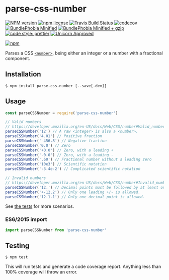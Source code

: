 # parse-css-number

[![NPM version](http://img.shields.io/npm/v/parse-css-number.svg?style=flat)](https://www.npmjs.org/package/parse-css-number)
[![npm license](http://img.shields.io/npm/l/parse-css-number.svg?style=flat-square)](https://www.npmjs.org/package/parse-css-number)
[![Travis Build Status](https://img.shields.io/travis/jedmao/parse-css-number.svg)](https://travis-ci.org/jedmao/parse-css-number)
[![codecov](https://codecov.io/gh/jedmao/parse-css-number/branch/master/graph/badge.svg)](https://codecov.io/gh/jedmao/parse-css-number)
[![BundlePhobia Minified](https://badgen.net/bundlephobia/min/parse-css-number?label=min)](https://bundlephobia.com/result?p=parse-css-number)
[![BundlePhobia Minified + gzip](https://badgen.net/bundlephobia/minzip/parse-css-number?label=min%2Bgzip)](https://bundlephobia.com/result?p=parse-css-number)
[![code style: prettier](https://img.shields.io/badge/code_style-prettier-ff69b4.svg)](https://github.com/prettier/prettier)
[![Unicorn Approved](https://img.shields.io/badge/unicorn-approved-ff69b4.svg)](https://twitter.com/sindresorhus/status/457989012528316416?ref_src=twsrc%5Etfw&ref_url=https%3A%2F%2Fwww.quora.com%2FWhat-does-the-unicorn-approved-shield-mean-in-GitHub)

[![npm](https://nodei.co/npm/parse-css-number.svg?downloads=true)](https://nodei.co/npm/parse-css-number/)

Parses a CSS [`<number>`](https://developer.mozilla.org/en-US/docs/Web/CSS/number), being either an integer or a number with a fractional component.

## Installation

```
$ npm install parse-css-number [--save[-dev]]
```

## Usage

```js
const parseCSSNumber = require('parse-css-number')

// Valid numbers
// https://developer.mozilla.org/en-US/docs/Web/CSS/number#Valid_numbers
parseCSSNumber('12') // A raw <integer> is also a <number>.
parseCSSNumber('4.01') // Positive fraction
parseCSSNumber('-456.8') // Negative fraction
parseCSSNumber('0.0') // Zero
parseCSSNumber('+0.0') // Zero, with a leading +
parseCSSNumber('-0.0') // Zero, with a leading -
parseCSSNumber('.60') // Fractional number without a leading zero
parseCSSNumber('10e3') // Scientific notation
parseCSSNumber('-3.4e-2') // Complicated scientific notation

// Invalid numbers
// https://developer.mozilla.org/en-US/docs/Web/CSS/number#Invalid_numbers
parseCSSNumber('12.') // Decimal points must be followed by at least one digit.
parseCSSNumber('+-12.2') // Only one leading +/- is allowed.
parseCSSNumber('12.1.1') // Only one decimal point is allowed.
```

See [the tests](https://github.com/jedmao/parse-css-number/blob/master/src/index.test.ts) for more scenarios.

### ES6/2015 import

```ts
import parseCSSNumber from 'parse-css-number'
```

## Testing

```
$ npm test
```

This will run tests and generate a code coverage report. Anything less than 100% coverage will throw an error.
